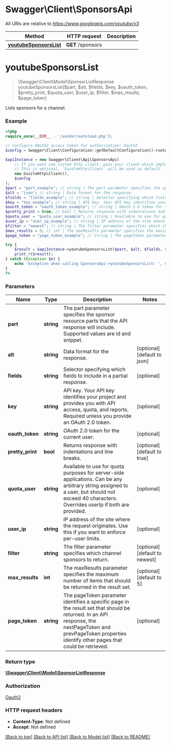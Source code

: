 # Swagger\Client\SponsorsApi

All URIs are relative to *https://www.googleapis.com/youtube/v3*

Method | HTTP request | Description
------------- | ------------- | -------------
[**youtubeSponsorsList**](SponsorsApi.md#youtubeSponsorsList) | **GET** /sponsors | 


# **youtubeSponsorsList**
> \Swagger\Client\Model\SponsorListResponse youtubeSponsorsList($part, $alt, $fields, $key, $oauth_token, $pretty_print, $quota_user, $user_ip, $filter, $max_results, $page_token)



Lists sponsors for a channel.

### Example
```php
<?php
require_once(__DIR__ . '/vendor/autoload.php');

// Configure OAuth2 access token for authorization: Oauth2
$config = Swagger\Client\Configuration::getDefaultConfiguration()->setAccessToken('YOUR_ACCESS_TOKEN');

$apiInstance = new Swagger\Client\Api\SponsorsApi(
    // If you want use custom http client, pass your client which implements `GuzzleHttp\ClientInterface`.
    // This is optional, `GuzzleHttp\Client` will be used as default.
    new GuzzleHttp\Client(),
    $config
);
$part = "part_example"; // string | The part parameter specifies the sponsor resource parts that the API response will include. Supported values are id and snippet.
$alt = "json"; // string | Data format for the response.
$fields = "fields_example"; // string | Selector specifying which fields to include in a partial response.
$key = "key_example"; // string | API key. Your API key identifies your project and provides you with API access, quota, and reports. Required unless you provide an OAuth 2.0 token.
$oauth_token = "oauth_token_example"; // string | OAuth 2.0 token for the current user.
$pretty_print = true; // bool | Returns response with indentations and line breaks.
$quota_user = "quota_user_example"; // string | Available to use for quota purposes for server-side applications. Can be any arbitrary string assigned to a user, but should not exceed 40 characters. Overrides userIp if both are provided.
$user_ip = "user_ip_example"; // string | IP address of the site where the request originates. Use this if you want to enforce per-user limits.
$filter = "newest"; // string | The filter parameter specifies which channel sponsors to return.
$max_results = 5; // int | The maxResults parameter specifies the maximum number of items that should be returned in the result set.
$page_token = "page_token_example"; // string | The pageToken parameter identifies a specific page in the result set that should be returned. In an API response, the nextPageToken and prevPageToken properties identify other pages that could be retrieved.

try {
    $result = $apiInstance->youtubeSponsorsList($part, $alt, $fields, $key, $oauth_token, $pretty_print, $quota_user, $user_ip, $filter, $max_results, $page_token);
    print_r($result);
} catch (Exception $e) {
    echo 'Exception when calling SponsorsApi->youtubeSponsorsList: ', $e->getMessage(), PHP_EOL;
}
?>
```

### Parameters

Name | Type | Description  | Notes
------------- | ------------- | ------------- | -------------
 **part** | **string**| The part parameter specifies the sponsor resource parts that the API response will include. Supported values are id and snippet. |
 **alt** | **string**| Data format for the response. | [optional] [default to json]
 **fields** | **string**| Selector specifying which fields to include in a partial response. | [optional]
 **key** | **string**| API key. Your API key identifies your project and provides you with API access, quota, and reports. Required unless you provide an OAuth 2.0 token. | [optional]
 **oauth_token** | **string**| OAuth 2.0 token for the current user. | [optional]
 **pretty_print** | **bool**| Returns response with indentations and line breaks. | [optional] [default to true]
 **quota_user** | **string**| Available to use for quota purposes for server-side applications. Can be any arbitrary string assigned to a user, but should not exceed 40 characters. Overrides userIp if both are provided. | [optional]
 **user_ip** | **string**| IP address of the site where the request originates. Use this if you want to enforce per-user limits. | [optional]
 **filter** | **string**| The filter parameter specifies which channel sponsors to return. | [optional] [default to newest]
 **max_results** | **int**| The maxResults parameter specifies the maximum number of items that should be returned in the result set. | [optional] [default to 5]
 **page_token** | **string**| The pageToken parameter identifies a specific page in the result set that should be returned. In an API response, the nextPageToken and prevPageToken properties identify other pages that could be retrieved. | [optional]

### Return type

[**\Swagger\Client\Model\SponsorListResponse**](../Model/SponsorListResponse.md)

### Authorization

[Oauth2](../../README.md#Oauth2)

### HTTP request headers

 - **Content-Type**: Not defined
 - **Accept**: Not defined

[[Back to top]](#) [[Back to API list]](../../README.md#documentation-for-api-endpoints) [[Back to Model list]](../../README.md#documentation-for-models) [[Back to README]](../../README.md)

